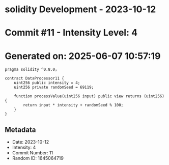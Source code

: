 ﻿# solidity Development - 2023-10-12
# Commit #11 - Intensity Level: 4
# Generated on: 2025-06-07 10:57:19
```solidity
pragma solidity ^0.8.0;

contract DataProcessor11 {
    uint256 public intensity = 4;
    uint256 private randomSeed = 69119;

    function processValue(uint256 input) public view returns (uint256) {
        return input * intensity + randomSeed % 100;
    }
}
```
## Metadata
- Date: 2023-10-12
- Intensity: 4
- Commit Number: 11
- Random ID: 1645064719

